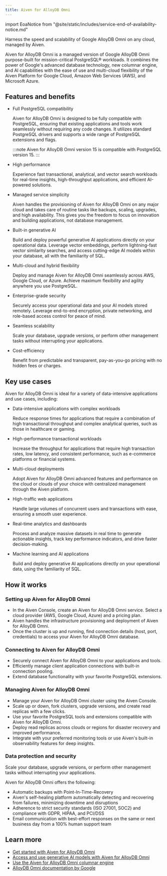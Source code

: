 ```yaml
---
title: Aiven for AlloyDB Omni
---
```


import EoaNotice from "@site/static/includes/service-end-of-availability-notice.md"

<EoaNotice/>

Harness the speed and scalability of Google AlloyDB Omni on any cloud, managed by Aiven.

Aiven for AlloyDB Omni is a managed version of Google AlloyDB Omni purpose-built for
mission-critical PostgreSQL® workloads. It combines the power of Google's advanced
database technology, new columnar engine, and AI capabilities with the ease of use and
multi-cloud flexibility of the Aiven Platform for Google Cloud, Amazon Web Services (AWS),
and Microsoft Azure.

## Features and benefits

- Full PostgreSQL compatibility

  Aiven for AlloyDB Omni is designed to be fully compatible with PostgreSQL, ensuring that
  existing applications and tools work seamlessly without requiring any code changes. It
  utilizes standard PostgreSQL drivers and supports a wide range of PostgreSQL extensions
  and flags.

  :::note
  Aiven for AlloyDB Omni version 15 is compatible with PostgreSQL version 15.
  :::

- High performance

  Experience fast transactional, analytical, and vector search workloads for real-time
  insights, high-throughput applications, and efficient AI-powered solutions.

- Managed service simplicity

  Aiven handles the provisioning of Aiven for AlloyDB Omni on any major cloud and takes
  care of routine tasks like backups, scaling, upgrades, and high availability. This gives
  you the freedom to focus on innovation and building applications, not database
  management.

- Built-in generative AI

  Build and deploy powerful generative AI applications directly on your operational data.
  Leverage vector embeddings, perform lightning-fast vector similarity searches, and
  access cutting-edge AI models within your database, all with the familiarity of SQL.

- Multi-cloud and hybrid flexibility

  Deploy and manage Aiven for AlloyDB Omni seamlessly across AWS, Google Cloud, or Azure.
  Achieve maximum flexibility and agility anywhere you use PostgreSQL.

- Enterprise-grade security

  Securely access your operational data and your AI models stored remotely. Leverage
  end-to-end encryption, private networking, and role-based access control for peace of
  mind.

- Seamless scalability

  Scale your database, upgrade versions, or perform other management tasks without
  interrupting your applications.

- Cost-efficiency

  Benefit from predictable and transparent, pay-as-you-go pricing with no hidden fees or
  charges.

## Key use cases

Aiven for AlloyDB Omni is ideal for a variety of data-intensive applications and use cases,
including:

- Data-intensive applications with complex workloads

  Reduce response times for
  applications that require a combination of high transactional throughput and complex
  analytical queries, such as those in healthcare or gaming.

- High-performance transactional workloads

  Increase the throughput for applications that
  require high transaction rates, low latency, and consistent performance, such as
  e-commerce platforms or financial systems.

- Multi-cloud deployments

  Adopt Aiven for AlloyDB Omni advanced features and performance
  on the cloud or clouds of your choice with centralized management through the Aiven
  platform.

- High-traffic web applications

  Handle large volumes of concurrent users and transactions
  with ease, ensuring a smooth user experience.

- Real-time analytics and dashboards

  Process and analyze massive datasets in real time to
  generate actionable insights, track key performance indicators, and drive faster
  decision-making.

- Machine learning and AI applications

  Build and deploy generative AI applications
  directly on your operational data, using the familiarity of SQL.

## How it works

### Setting up Aiven for AlloyDB Omni

- In the Aiven Console, create an Aiven for AlloyDB Omni service. Select a cloud
  provider (AWS, Google Cloud, Azure) and a pricing plan.
- Aiven handles the infrastructure provisioning and deployment of Aiven for AlloyDB Omni.
- Once the cluster is up and running, find connection details (host, port, credentials)
  to access your Aiven for AlloyDB Omni database.

### Connecting to Aiven for AlloyDB Omni

- Securely connect Aiven for AlloyDB Omni to your applications and tools.
- Efficiently manage client application connections with built-in connection pooling.
- Extend database functionality with your favorite PostgreSQL extensions.

### Managing Aiven for AlloyDB Omni

- Manage your Aiven for AlloyDB Omni cluster using the Aiven Console.
- Scale up or down, fork clusters, upgrade versions, and create read replicas with a few
  clicks.
- Use your favorite PostgreSQL tools and extensions compatible with Aiven for AlloyDB Omni.
- Deploy read replicas across clouds or regions for disaster recovery and improved
  performance.
- Integrate with your preferred monitoring tools or use Aiven's built-in observability
  features for deep insights.

### Data protection and security

Scale your database, upgrade versions, or perform other management tasks without
interrupting your applications.

Aiven for AlloyDB Omni offers the following:

- Automatic backups with Point-In-Time-Recovery
- Aiven's self-healing platform automatically detecting and recovering from failures,
  minimizing downtime and disruptions
- Adherence to strict security standards (ISO 27001, SOC2) and compliance with
  GDPR, HIPAA, and PCI/DSS
- Email communication with best-effort responses on the same or next business day from a
  100% human support team

## Learn more

- [Get started with Aiven for AlloyDB Omni](/docs/products/alloydbomni/get-started)
- [Access and use generative AI models with Aiven for AlloyDB Omni](/docs/products/alloydbomni/access-ai-models)
- [Use the Aiven for AlloyDB Omni columnar engine](/docs/products/alloydbomni/use-columnar-engine)
- [AlloyDB Omni documentation by Google](https://cloud.google.com/alloydb/docs/omni)
